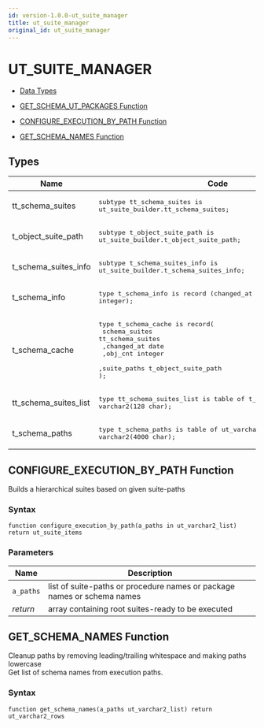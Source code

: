 ```yaml
---
id: version-1.0.0-ut_suite_manager
title: ut_suite_manager
original_id: ut_suite_manager
---
```


# UT_SUITE_MANAGER


- [Data Types](#types)




- [GET_SCHEMA_UT_PACKAGES Function](#get_schema_ut_packages)
- [CONFIGURE_EXECUTION_BY_PATH Function](#configure_execution_by_path)
- [GET_SCHEMA_NAMES Function](#get_schema_names)

## Types<a name="types"></a>

Name | Code | Description
--- | --- | ---
tt_schema_suites | <pre>subtype tt_schema_suites is ut_suite_builder.tt_schema_suites;</pre> | 
t_object_suite_path | <pre>subtype t_object_suite_path is ut_suite_builder.t_object_suite_path;</pre> | 
t_schema_suites_info | <pre>subtype t_schema_suites_info is ut_suite_builder.t_schema_suites_info;</pre> | 
t_schema_info | <pre>type t_schema_info is record (changed_at date, obj_cnt integer);</pre> | 
t_schema_cache | <pre>type t_schema_cache is record(<br />   schema_suites tt_schema_suites<br />  ,changed_at    date<br />  ,obj_cnt       integer<br />  ,suite_paths   t_object_suite_path<br />);</pre> | 
tt_schema_suites_list | <pre>type tt_schema_suites_list is table of t_schema_cache index by varchar2(128 char);</pre> | 
t_schema_paths | <pre>type t_schema_paths is table of ut_varchar2_list index by varchar2(4000 char);</pre> | 










 
## CONFIGURE_EXECUTION_BY_PATH Function<a name="configure_execution_by_path"></a>


<p>
<p>Builds a hierarchical suites based on given suite-paths</p>
</p>

### Syntax
```plsql
function configure_execution_by_path(a_paths in ut_varchar2_list) return ut_suite_items
```

### Parameters
Name | Description
--- | ---
`a_paths` | list of suite-paths or procedure names or package names or schema names
*return* | array containing root suites-ready to be executed
 
 





 
## GET_SCHEMA_NAMES Function<a name="get_schema_names"></a>


<p>
<p>Cleanup paths by removing leading/trailing whitespace and making paths lowercase<br />Get list of schema names from execution paths.</p>
</p>

### Syntax
```plsql
function get_schema_names(a_paths ut_varchar2_list) return ut_varchar2_rows
```

 





 
